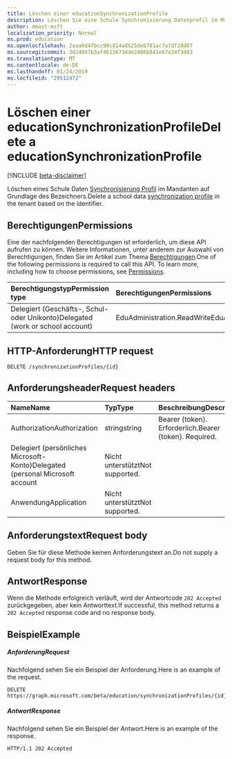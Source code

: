 ```yaml
---
title: Löschen einer educationSynchronizationProfile
description: Löschen Sie eine Schule Synchronisierung Datenprofil im Mandanten auf Grundlage des Bezeichners.
author: mmast-msft
localization_priority: Normal
ms.prod: education
ms.openlocfilehash: 2aaa0d47bcc98c814ad525deb781ac7a7df28d87
ms.sourcegitcommit: 3d24047b3af46136734de2486b041e67a34f3d83
ms.translationtype: MT
ms.contentlocale: de-DE
ms.lasthandoff: 01/24/2019
ms.locfileid: "29512472"
---
```

# <a name="delete-a-educationsynchronizationprofile"></a><span data-ttu-id="f33e0-103">Löschen einer educationSynchronizationProfile</span><span class="sxs-lookup"><span data-stu-id="f33e0-103">Delete a educationSynchronizationProfile</span></span>

[!INCLUDE [beta-disclaimer](../../includes/beta-disclaimer.md)]

<span data-ttu-id="f33e0-104">Löschen eines Schule Daten [Synchronisierung Profil](../resources/educationsynchronizationprofile.md) im Mandanten auf Grundlage des Bezeichners.</span><span class="sxs-lookup"><span data-stu-id="f33e0-104">Delete a school data [synchronization profile](../resources/educationsynchronizationprofile.md) in the tenant based on the identifier.</span></span>

## <a name="permissions"></a><span data-ttu-id="f33e0-105">Berechtigungen</span><span class="sxs-lookup"><span data-stu-id="f33e0-105">Permissions</span></span>
<span data-ttu-id="f33e0-p101">Eine der nachfolgenden Berechtigungen ist erforderlich, um diese API aufrufen zu können. Weitere Informationen, unter anderem zur Auswahl von Berechtigungen, finden Sie im Artikel zum Thema [Berechtigungen](/graph/permissions-reference).</span><span class="sxs-lookup"><span data-stu-id="f33e0-p101">One of the following permissions is required to call this API. To learn more, including how to choose permissions, see [Permissions](/graph/permissions-reference).</span></span>

| <span data-ttu-id="f33e0-108">Berechtigungstyp</span><span class="sxs-lookup"><span data-stu-id="f33e0-108">Permission type</span></span> | <span data-ttu-id="f33e0-109">Berechtigungen</span><span class="sxs-lookup"><span data-stu-id="f33e0-109">Permissions</span></span> |
|:-----------|:----------|
| <span data-ttu-id="f33e0-110">Delegiert (Geschäfts-, Schul- oder Unikonto)</span><span class="sxs-lookup"><span data-stu-id="f33e0-110">Delegated (work or school account)</span></span> | <span data-ttu-id="f33e0-111">EduAdministration.ReadWrite</span><span class="sxs-lookup"><span data-stu-id="f33e0-111">EduAdministration.ReadWrite</span></span> |

## <a name="http-request"></a><span data-ttu-id="f33e0-112">HTTP-Anforderung</span><span class="sxs-lookup"><span data-stu-id="f33e0-112">HTTP request</span></span>
<!-- { "blockType": "ignored" } -->
```http
DELETE /synchronizationProfiles/{id}
```

## <a name="request-headers"></a><span data-ttu-id="f33e0-113">Anforderungsheader</span><span class="sxs-lookup"><span data-stu-id="f33e0-113">Request headers</span></span>
| <span data-ttu-id="f33e0-114">Name</span><span class="sxs-lookup"><span data-stu-id="f33e0-114">Name</span></span>       | <span data-ttu-id="f33e0-115">Typ</span><span class="sxs-lookup"><span data-stu-id="f33e0-115">Type</span></span> | <span data-ttu-id="f33e0-116">Beschreibung</span><span class="sxs-lookup"><span data-stu-id="f33e0-116">Description</span></span>|
|:-----------|:------|:----------|
| <span data-ttu-id="f33e0-117">Authorization</span><span class="sxs-lookup"><span data-stu-id="f33e0-117">Authorization</span></span>  | <span data-ttu-id="f33e0-118">string</span><span class="sxs-lookup"><span data-stu-id="f33e0-118">string</span></span>  | <span data-ttu-id="f33e0-p102">Bearer {token}. Erforderlich.</span><span class="sxs-lookup"><span data-stu-id="f33e0-p102">Bearer {token}. Required.</span></span>  |
|<span data-ttu-id="f33e0-121">Delegiert (persönliches Microsoft-Konto)</span><span class="sxs-lookup"><span data-stu-id="f33e0-121">Delegated (personal Microsoft account</span></span>|<span data-ttu-id="f33e0-122">Nicht unterstützt</span><span class="sxs-lookup"><span data-stu-id="f33e0-122">Not supported.</span></span>|
|<span data-ttu-id="f33e0-123">Anwendung</span><span class="sxs-lookup"><span data-stu-id="f33e0-123">Application</span></span>|<span data-ttu-id="f33e0-124">Nicht unterstützt</span><span class="sxs-lookup"><span data-stu-id="f33e0-124">Not supported.</span></span>|

## <a name="request-body"></a><span data-ttu-id="f33e0-125">Anforderungstext</span><span class="sxs-lookup"><span data-stu-id="f33e0-125">Request body</span></span>
<span data-ttu-id="f33e0-126">Geben Sie für diese Methode keinen Anforderungstext an.</span><span class="sxs-lookup"><span data-stu-id="f33e0-126">Do not supply a request body for this method.</span></span>
## <a name="response"></a><span data-ttu-id="f33e0-127">Antwort</span><span class="sxs-lookup"><span data-stu-id="f33e0-127">Response</span></span>
<span data-ttu-id="f33e0-128">Wenn die Methode erfolgreich verläuft, wird der Antwortcode `202 Accepted` zurückgegeben, aber kein Antworttext.</span><span class="sxs-lookup"><span data-stu-id="f33e0-128">If successful, this method returns a `202 Accepted` response code and no response body.</span></span>

## <a name="example"></a><span data-ttu-id="f33e0-129">Beispiel</span><span class="sxs-lookup"><span data-stu-id="f33e0-129">Example</span></span>
##### <a name="request"></a><span data-ttu-id="f33e0-130">Anforderung</span><span class="sxs-lookup"><span data-stu-id="f33e0-130">Request</span></span>
<span data-ttu-id="f33e0-131">Nachfolgend sehen Sie ein Beispiel der Anforderung.</span><span class="sxs-lookup"><span data-stu-id="f33e0-131">Here is an example of the request.</span></span>
<!-- {
  "blockType": "request",
  "name": "get_synchronizationProfile"
}-->
```http
DELETE https://graph.microsoft.com/beta/education/synchronizationProfiles/{id}
```

##### <a name="response"></a><span data-ttu-id="f33e0-132">Antwort</span><span class="sxs-lookup"><span data-stu-id="f33e0-132">Response</span></span>
<span data-ttu-id="f33e0-133">Nachfolgend sehen Sie ein Beispiel der Antwort.</span><span class="sxs-lookup"><span data-stu-id="f33e0-133">Here is an example of the response.</span></span>
<!-- {
  "blockType": "response",
  "truncated": true
} -->
```http
HTTP/1.1 202 Accepted
```
<!--
{
  "type": "#page.annotation",
  "suppressions": [
    "Error: /api-reference/beta/api/educationsynchronizationprofile-delete.md:\r\n      Exception processing links.\r\n    System.ArgumentException: Link Definition was null. Link text: !INCLUDE [beta-disclaimer](../../includes/beta-disclaimer.md)\r\n      at ApiDoctor.Validation.DocFile.get_LinkDestinations()\r\n      at ApiDoctor.Validation.DocSet.ValidateLinks(Boolean includeWarnings, String[] relativePathForFiles, IssueLogger issues, Boolean requireFilenameCaseMatch, Boolean printOrphanedFiles)"
  ]
}
-->
